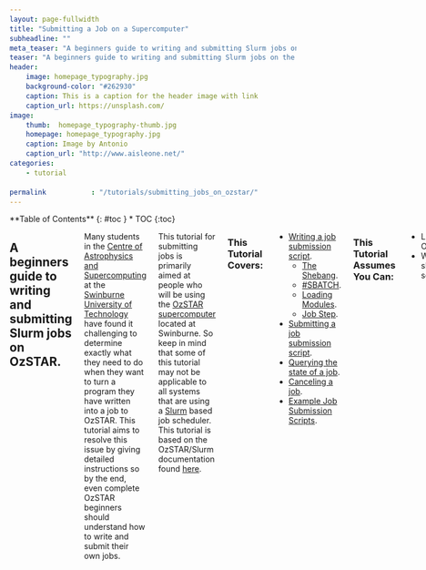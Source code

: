 ```yaml
---
layout: page-fullwidth
title: "Submitting a Job on a Supercomputer"
subheadline: ""
meta_teaser: "A beginners guide to writing and submitting Slurm jobs on the OzSTAR supercomputer."
teaser: "A beginners guide to writing and submitting Slurm jobs on the OzSTAR supercomputer."
header:
    image: homepage_typography.jpg
    background-color: "#262930"
    caption: This is a caption for the header image with link
    caption_url: https://unsplash.com/
image:
    thumb:  homepage_typography-thumb.jpg
    homepage: homepage_typography.jpg
    caption: Image by Antonio
    caption_url: "http://www.aisleone.net/"
categories:
    - tutorial

permalink           : "/tutorials/submitting_jobs_on_ozstar/"
---
```

<div class="row">
<div class="medium-4 medium-push-8 columns" markdown="1">
<div class="panel radius" markdown="1">
**Table of Contents**
{: #toc }
*  TOC
{:toc}
</div>
</div><!-- /.medium-4.columns -->

<div class="medium-8 medium-pull-4 columns" markdown="1">


## A beginners guide to writing and submitting Slurm jobs on OzSTAR.

Many students in the [Centre of Astrophysics and Supercomputing](https://astronomy.swin.edu.au/) at the [Swinburne University of Technology](https://www.swinburne.edu.au/) have found it challenging to determine exactly what they need to do when they want to turn a program they have written into a job to OzSTAR. This tutorial aims to resolve this issue by giving detailed instructions so by the end, even complete OzSTAR beginners should understand how to write and submit their own jobs.

This tutorial for submitting jobs is primarily aimed at people who will be using the [OzSTAR supercomputer](https://supercomputing.swin.edu.au/ozstar/) located at Swinburne. So keep in mind that some of this tutorial may not be applicable to all systems that are using a [Slurm](https://slurm.schedmd.com/overview.html) based job scheduler. This tutorial is based on the OzSTAR/Slurm documentation found [here](https://supercomputing.swin.edu.au/docs/2-ozstar/oz-slurm-create.html).

### This Tutorial Covers:
- [Writing a job submission script](#writing-a-job-submission-script).
	- [The Shebang](#1-the-shebang).
	- [#SBATCH](#2-sbatch).
	- [Loading Modules](#3-loading-modules).
	- [Job Step](#4-job-step).
- [Submitting a job submission script](#submitting-a-job-submission-script).
- [Querying the state of a job](#querying-the-state-of-a-job).
- [Canceling a job](#canceling-a-job).
- [Example Job Submission Scripts](#examples).

### This Tutorial Assumes You Can:
- Log into OzSTAR
- Write a shell script

### Some Key Definitions:
- [Slurm](https://slurm.schedmd.com/documentation.html): A job scheduler. When you submit a job, you are submitting it to Slurm. Slurm works to organise and schedule when all of the jobs will run after they have been submitted. Slurm determines the optimal way to allocate CPUs, time and memory to jobs based on what has been requested. 

## Writing and Submitting A Job
Submitting a job on OzSTAR is a two step process:

1) First you have to request resources from OzSTAR. This will normally include the amount of memory you need, the number of CPUs you want to use and how long you expect to be using the resources. This step is called a ''resource request". An example resource request using english could be: 
*<center>"I want to use 200 MB of memory on 1 CPU core for 2 hours".</center>*

2) The second step is where you say what you want these resources to be doing. This includes specifying what software is needed, which scripts you want to run, and how to execute them. This step is called the 'job step'. An example job step could be: 

*<center>"I want to load python and then execute a python script".</center>*
    
Luckily, you can do both of these steps at the same time using a "submission script". 

### Writing a Job Submission Script
A submission script is just a shell script that is formatted in a specific way such that it contains both your resource request and your job step. 
Here is an example of a simple submission script called `my_slurm_job.sh`. This submission script will run a python script called `example_python_job.py`.

```
#!/bin/bash

#SBATCH --ntasks=1
#SBATCH --mem=100MB
#SBATCH --time=00:30:00

module purge
module load anaconda3/5.0.1

source activate py3

python example_python_job.py
```

There are four main components to a submission script: [The Shebang](#1-the-shebang), [#SBATCH](#2-sbatch), [Loading Modules](#3-loading-modules) and [The Job Step](#4-job-step). 
### 1 The Shebang
```
#!/bin/bash 
```

The first component is the very first line: `#!/bin/bash`. This line has many names including: 'shebang', 'shabang', 'hashbang', 'pound-bang', 'hash-pling' and probably lots of other ridiculous sounding names. This line serves the purpose of defining which 'interpreter' to use when executing the script. 

In this case we are effectively saying:  "This is a bash (Bourne-Again Shell) script, so execute this script with a bash shell". 
    
Since all of your submission scripts will be likely be a bash script, this line will be the same for every submission script you write. 

    
### 2 #SBATCH
```
#SBATCH --ntasks=1
#SBATCH --mem=100MB
#SBATCH --time=00:30:00
```

The second component is where you request resources and it includes all the lines that start with `#SBATCH`. Any line in your submission script that begins with `#SBATCH` is understood by Slurm to be a resource request or an additional option related to the job.

Notice the # in front. This can be easy to forget but is important.
{:.warning}

In this example script we are requesting: 1 CPU (`#SBATCH --ntasks=1`) and 100 MB of RAM (`#SBATCH --mem=100MB`) for 30 minutes (`#SBATCH --time=00:30:00`).
Similarly if you wanted request 2 GB of RAM on a single CPU for 12 hours your resource request would look like this:

<b>Example</b>
```
#SBATCH --ntasks=1
#SBATCH --mem=2GB
#SBATCH --time=12:00:00
```

There are lots of additional options that you include here, for instance you can include the option to have SLURM send you an email when your job starts and ends.

<b>Example:</b>
```
#SBATCH --mail-user=name@swin.edu.au
#SBATCH --mail-type=ALL
```
You can see a complete list of parameters using `man sbatch`. I have also listed more examples of options that may be useful at the end of this tutorial.

A good rule of thumb is: The more resources you request, the longer it will take for your job to start. 
This means that asking for way more time and RAM than you actually need is not a good idea. 
Unfortunately, this tutorial can not tell you how much resources your job will require. 
You will have have to determine that for yourself. 
If you are using python, you can look into using packages such as <a href="https://github.com/pythonprofilers/memory_profiler">memory_profiler</a> and <a href="https://github.com/pyutils/line_profiler">line_profiler</a> to help estimate the memory usage and timing of a script.
{:.info}

### 3 Loading Modules
```
module purge
module load anaconda3/5.0.1

source activate py3
```

The third component is where you load all the modules that are necessary to run your script. OzSTAR uses modules to manage the software it has installed. If you want to use a module you first have to load it. To load a module use the following command: `module load <module_name>/<software_version>`. You can search for modules using `module spider <module_name>`. We will be executing a python script using the example submission script, hence we have to load the modules for anaconda and the Conda environment that all the packages are install in.
 
- `module purge` unloads all loaded modules.
- `module load anaconda3/5.0.1` loads Anaconda. I recommend using the `anaconda3/5.0.1` version of instead of `anaconda3/5.1.0` because there is a significant bug in the later version on OzSTAR related to Conda environments. 
- `source activate py3` loads a Conda environment that I have called `py3`. In this environment I have installed all of the necessary packages required to execute `example_python_job.py`.

Here is a list of a few common modules that you might need to load: `gcc/7.3.0`, `hdf5/1.10.1`, `openmpi/3.0.0`. 

Loading modules is not necessary if they are already loaded in your session. 
You can load modules in the <code>.bashrc</code> file in your home directory the same way you would load them in a bash script.
If you load modules in your <code>.bashrc</code> those modules will automatically get loaded into your environment every time you log into Ozstar. This means you only have to write <code>load module anaconda3/5.0.1</code> once in your <code>.bashrc</code> and then forget about it.
{:.info}

If you are using python I highly recommend that you use Conda environments when working on OzSTAR. Anaconda environments will save you lots of time, stress and effort in the long run. I have a tutorial for <a href="https://adambatten.com/tutorials/setting_up_python_on_ozstar.html">setting up python on OzSTAR</a> that details how to set up Conda environments.
{:.info}

### 4 Job Step  
```
python example_python_job.py
```
This final component is where you say what you want to actually run on the requested resources. This is the job step. In the example, we have a single line `python example_python_job.py` indicating that our job will run the `example_python_job.py` script. It is also possible to list multiple job steps in a submission script and they will be performed one after another. 

<b>Example:</b>
```shell
python example_python_job.py
python example_python_job2.py
python_example_python_job3.py
```
In this case, after the first job step is completed the second job step (`example_python_job2.py`) will begin. In your resource request you will have to allow for the time and memory requirements for all of the job steps.


### Submitting a Job Submission Script

After you have finished writing a submission script, you can submit it to Slurm with the `sbatch` command.

```
>>> sbatch my_slurm_job.sh
sbatch: Submitted batch job 99999999
```

If the job is successfully submitted, it will respond with the `jobid` that was assigned to the job. In this example the `jobid` is 99999999.


You can also submit a job to the queue from within a submission script. This can be useful for automating a pipeline of scripts that need to be completed in a sequence.
{:.info}

You can find more documentaion related to the `sbatch` command on the official Slurm website [here](https://slurm.schedmd.com/sbatch.html).

## Querying the State of a Job

You can find out about the state of your job and all other jobs in the queue using the command `squeue`.

```
>>> squeue --user=yourusername
```
This will give you the status of all your running and submitted jobs.
You can also neglect the `--user=yourusername` to view the entire job queue for all users.

If you are using OzSTAR then the output of `squeue --user=yourusername` should look similar to the figure below. 

!["An image of the output of squeue after using sbatch on my_slurm_job.sh"](/assets/images/slurm_squeue.png)

The columns of the output are as follows:

- `JOBID`: The JOBID that is given to the job. This ID is unique amongst all jobs past, present and future.
- `PARTITION`: The type of 'queue' that the job is in. This is usually given by the name of the type of CPU that will be running the job.
- `NAME`: The name of the job.
- `USER`: The username of the person that submitted the job.
- `ST`: The status of the job.
	- `R`: Currently Running
	- `PD`: Waiting for Resources (Pending)
- `TIME`: The length of time the job has been running. If the job is pending (`ST = PD`) it will say `0:00`. 
- `NODES`: The number of 'nodes' that the job has requested. A 'node' is a collection of many CPUs. OzSTAR has a few different types of nodes with different amounts of CPUs on each. For example the `john` (`PARTITION = skylake`) nodes have 32 CPUs each. 
- `NODELIST(REASON)`: If the job is currently running (`ST = R`) this is the list of nodes that the job is using. If the job is pending (`ST = PD`) this is why the job is pending.

You can also use the [OzSTAR Job Monitor Website](https://supercomputing.swin.edu.au/monitor/) for a graphical view of all the jobs that are running and in the queue.

## Canceling a Job
Sometimes you will have a job that you need to cancel for some reason. You can cancel a running or submitted job at any time with `scancel jobid`.

```
>>> scancel 99999999
```

You can also cancel all of your jobs with `scancel --user=yourusername` or you can only cancel your "Pending" jobs with `scancel -t PD`.


## Examples

#### Example 0
```
#!/bin/bash

#SBATCH --ntasks=1
#SBATCH --mem=100MB
#SBATCH --time=00:30:00

module purge
module load anaconda3/5.0.1

source activate py3

python example_python_job.py
```
This is the same example as shown throughout this tutorial.


#### Example 1
```
#!/bin/bash

#SBATCH --ntasks=1
#SBATCH --mem=100MB
#SBATCH --time=00:30:00

#SBATCH --job-name=Calculate_Mean
#SBATCH --output=slurm_output.txt

#SBATCH --mail-user=name@swin.edu.au
#SBATCH --mail-type=ALL
#SBATCH --account=oz999

module purge
module load anaconda3/5.0.1

source activate py3

python example_python_job.py
```
This is essentially the same as [Example 0](#example-0) but with a few additional parameters.

- `--job-name` is being used to give a more meaningful name to the job.
This is the name that will show up as `NAME` when using `squeue`.
- `--output` is defining the file that all of the Slurm output (i.e. print statements) will be directed. 
- `--mail-user` and `--main-type` makes Slurm send an email when your job starts and completes.
- `--account` is setting which group account this job belongs is associated with.

### Summary
This tutorial is not meant as a comprehensive article covering all there is to know about using Slurm. Still, hopefully by now you feel confident enough to be able to write you own bash scripts and get jobs running on OzSTAR.


### Acknowledgements
Thank you to [Ellert van der Velden (@1313e)](https://github.com/1313e/) for useful feedback on the draft of this article.

